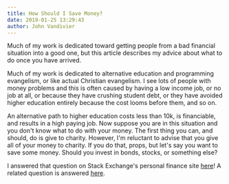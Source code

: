 ```yaml
---
title: How Should I Save Money?
date: 2019-01-25 13:29:43
author: John Vandivier
---
```




<!-- wp:paragraph -->
<p>Much of my work is dedicated toward getting people from a bad financial situation into a good one, but this article describes my advice about what to do once you have arrived.</p>
<!-- /wp:paragraph -->

<!-- wp:paragraph -->
<p>Much of my work is dedicated to alternative education and programming evangelism, or like actual Christian evangelism. I see lots of people with money problems and this is often caused by having a low income job, or no job at all, or because they have crushing student debt, or they have avoided higher education entirely because the cost looms before them, and so on.</p>
<!-- /wp:paragraph -->

<!-- wp:paragraph -->
<p>An alternative path to higher education costs less than 10k, is financiable, and results in a high paying job. Now suppose you are in this situation and you don't know what to do with your money. The first thing you can, and should, do is give to charity. However, I'm reluctant to advise that you give all of your money to charity. If you do that, props, but let's say you want to save some money. Should you invest in bonds, stocks, or something else?</p>
<!-- /wp:paragraph -->

<!-- wp:paragraph -->
<p>I answered that question on Stack Exchange's personal finance site <a href=\"https://money.stackexchange.com/questions/104509/how-should-i-start-a-savings/104511#104511\">here</a>! A related question is answered <a href=\"https://money.stackexchange.com/a/104514/81851\">here</a>.</p>
<!-- /wp:paragraph -->